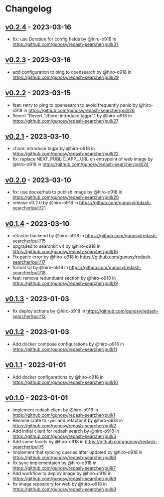 # Changelog

## [v0.2.4](https://github.com/gunosy/redash-searcher/compare/v0.2.3...v0.2.4) - 2023-03-16
- fix: use Duration for config fields by @hiro-o918 in https://github.com/gunosy/redash-searcher/pull/31

## [v0.2.3](https://github.com/gunosy/redash-searcher/compare/v0.2.2...v0.2.3) - 2023-03-16
- add configuration to ping to opensearch by @hiro-o918 in https://github.com/gunosy/redash-searcher/pull/29

## [v0.2.2](https://github.com/gunosy/redash-searcher/compare/v0.2.1...v0.2.2) - 2023-03-15
- feat: retry to ping to opensearch to avoid frequently panic by @hiro-o918 in https://github.com/gunosy/redash-searcher/pull/26
- Revert "Revert "chore: introduce tagpr"" by @hiro-o918 in https://github.com/gunosy/redash-searcher/pull/27

## [v0.2.1](https://github.com/gunosy/redash-searcher/compare/v0.2.0...v0.2.1) - 2023-03-10
- chore: introduce tagpr by @hiro-o918 in https://github.com/gunosy/redash-searcher/pull/22
- fix: replace NEXT_PUBLIC_APP__URL on entrypoint of web image by @hiro-o918 in https://github.com/gunosy/redash-searcher/pull/24

## [v0.2.0](https://github.com/gunosy/redash-searcher/compare/v0.1.4...v0.2.0) - 2023-03-10
- fix: use dockerhub to publish image by @hiro-o918 in https://github.com/gunosy/redash-searcher/pull/20
- release v0.2.0 by @hiro-o918 in https://github.com/gunosy/redash-searcher/pull/21

## [v0.1.4](https://github.com/gunosy/redash-searcher/compare/v0.1.3...v0.1.4) - 2023-03-10
- refactor backend by @hiro-o918 in https://github.com/gunosy/redash-searcher/pull/15
- upgraded to searchkit v4 by @hiro-o918 in https://github.com/gunosy/redash-searcher/pull/16
- Fix panic error by @hiro-o918 in https://github.com/gunosy/redash-searcher/pull/17
- format UI by @hiro-o918 in https://github.com/gunosy/redash-searcher/pull/18
- feat: remove redunduant section by @hiro-o918 in https://github.com/gunosy/redash-searcher/pull/19

## [v0.1.3](https://github.com/gunosy/redash-searcher/compare/v0.1.2...v0.1.3) - 2023-01-03
- fix deploy actions by @hiro-o918 in https://github.com/gunosy/redash-searcher/pull/12

## [v0.1.2](https://github.com/gunosy/redash-searcher/compare/v0.1.1...v0.1.2) - 2023-01-03
- Add docker compose configurations by @hiro-o918 in https://github.com/gunosy/redash-searcher/pull/11

## [v0.1.1](https://github.com/gunosy/redash-searcher/compare/v0.1.0...v0.1.1) - 2023-01-01
- Add docker configurations by @hiro-o918 in https://github.com/gunosy/redash-searcher/pull/10

## [v0.1.0](https://github.com/gunosy/redash-searcher/commits/v0.1.0) - 2023-01-01
- implement redash client by @hiro-o918 in https://github.com/gunosy/redash-searcher/pull/1
- Rename crate to `sync` and refactor it by @hiro-o918 in https://github.com/gunosy/redash-searcher/pull/2
- Add initial client for redash search by @hiro-o918 in https://github.com/gunosy/redash-searcher/pull/3
- Add some facets by @hiro-o918 in https://github.com/gunosy/redash-searcher/pull/5
- Implement that syncing queries after updated by @hiro-o918 in https://github.com/gunosy/redash-searcher/pull/6
- fix sync implementaion by @hiro-o918 in https://github.com/gunosy/redash-searcher/pull/7
- Add workflow to deploy image by @hiro-o918 in https://github.com/gunosy/redash-searcher/pull/8
- fix image repository for web by @hiro-o918 in https://github.com/gunosy/redash-searcher/pull/9
